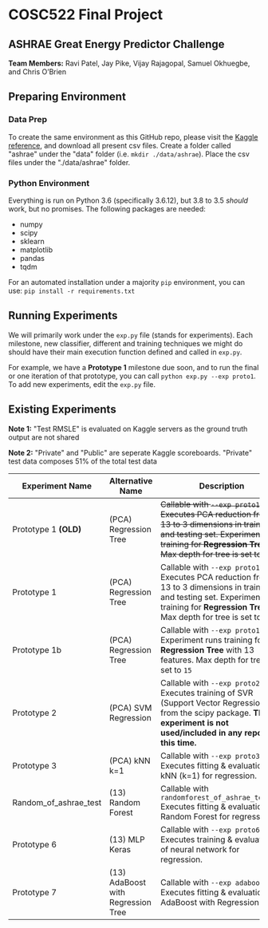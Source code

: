 # COSC522 Final Project
## ASHRAE Great Energy Predictor Challenge

**Team Members:** Ravi Patel, Jay Pike, Vijay Rajagopal, Samuel Okhuegbe, and Chris O’Brien

## Preparing Environment

### Data Prep

To create the same environment as this GitHub repo, please visit the [Kaggle reference](https://www.kaggle.com/c/ashrae-energy-prediction/data?select=train.csv), and download all present csv files. Create a folder called "ashrae" under the "data" folder (i.e. `mkdir ./data/ashrae`). Place the csv files under the "./data/ashrae" folder.

### Python Environment

Everything is run on Python 3.6 (specifically 3.6.12), but 3.8 to 3.5 _should_ work, but no promises. The following packages are needed:

* numpy
* scipy
* sklearn
* matplotlib
* pandas
* tqdm

For an automated installation under a majority `pip` environment, you can use: `pip install -r requirements.txt`

## Running Experiments

We will primarily work under the `exp.py` file (stands for experiments). Each milestone, new classifier, different and training techniques we might do should have their main execution function defined and called in `exp.py`. 

For example, we have a **Prototype 1** milestone due soon, and to run the final or one iteration of that prototype, you can call `python exp.py --exp proto1`. To add new experiments, edit the `exp.py` file.

## Existing Experiments

**Note 1:** "Test RMSLE" is evaluated on Kaggle servers as the ground truth output are not shared

**Note 2:** "Private" and "Public" are seperate Kaggle scoreboards. "Private" test data composes 51% of the total test data

| Experiment Name | Alternative Name  | Description | Validation RMSLE | R2 Score | Test RMSLE (Private/Public) |
| ----------- | ------------ | ----------- | ---------- | ---------- | ---------- |
| Prototype 1 **(OLD)**  |  (PCA) Regression Tree  | ~~Callable with `--exp proto1`. Executes PCA reduction from 13 to 3 dimensions in training and testing set. Experiment runs training for **Regression Tree**. Max depth for tree is set to `3`~~       | 2.5 | 0.101441 | 2.717/2.424 |
| Prototype 1  |  (PCA) Regression Tree  | Callable with `--exp proto1`. Executes PCA reduction from 13 to 3 dimensions in training and testing set. Experiment runs training for **Regression Tree**. Max depth for tree is set to `15`       | 1.847 | 0.34399 | 2.439/2.215 |
| Prototype 1b  |  (PCA) Regression Tree  | Callable with `--exp proto1b`. Experiment runs training for **Regression Tree** with 13 features. Max depth for tree is set to `15`       | 1.337 | 0.94611 | 1.829/1.502 |
| Prototype 2 |  (PCA) SVM Regression  | Callable with `--exp proto2`. Executes training of SVR (Support Vector Regression) from the scipy package. **This experiment is not used/included in any reports at this time.**        | N/A | N/A |N/A |
| Prototype 3 |  (PCA) kNN k=1  | Callable with `--exp proto3`. Executes fitting & evaluation of kNN (k=1) for regression. | 1.5 | 0.14192 | 3.098/2.704 |
| Random_of_ashrae_test |  (13) Random Forest  | Callable with `randomforest_of_ashrae_test.py` Executes fitting & evaluation of Random Forest for regression. | 0.8 | N/A | 1.758/1.363 |
| Prototype 6 |  (13) MLP Keras   | Callable with `--exp proto6`. Executes training & evaluation of neural network for regression. | 2.2 | -0.0001895 | 2.306/2.239 |
| Prototype 7 |  (13) AdaBoost with Regression Tree   | Callable with `--exp adaboost_v1`. Executes fitting & evaluation of AdaBoost with Regression Trees | 4.1 | -3.587e-05 | 4.559/4.129 |
